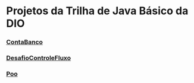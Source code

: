 # Projetos da Trilha de Java Básico da DIO

### [ContaBanco](https://github.com/pietro-lopes/dio-trilha-java-basico/tree/main/ContaBanco)

### [DesafioControleFluxo](https://github.com/pietro-lopes/dio-trilha-java-basico/tree/main/DesafioControleFluxo)

### [Poo](https://github.com/pietro-lopes/dio-trilha-java-basico/tree/main/Poo)
